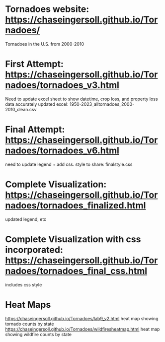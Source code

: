 # Tornadoes website: https://chaseingersoll.github.io/Tornadoes/
Tornadoes in the U.S. from 2000-2010
# First Attempt: https://chaseingersoll.github.io/Tornadoes/tornadoes_v3.html
Need to update excel sheet to show datetime, crop loss, and property loss data accurately
updated excel: 1950-2023_alltornadoes_2000-2010_clean.csv
# Final Attempt: https://chaseingersoll.github.io/Tornadoes/tornadoes_v6.html
need to update legend + add css. 
style to share: finalstyle.css
# Complete Visualization: https://chaseingersoll.github.io/Tornadoes/tornadoes_finalized.html
updated legend, etc
# Complete Visualization with css incorporated: https://chaseingersoll.github.io/Tornadoes/tornadoes_final_css.html
includes css style
# Heat Maps
https://chaseingersoll.github.io/Tornadoes/lab9_v2.html
heat map showing tornado counts by state 
https://chaseingersoll.github.io/Tornadoes/wildfiresheatmap.html
heat map showing wildfire counts by state
